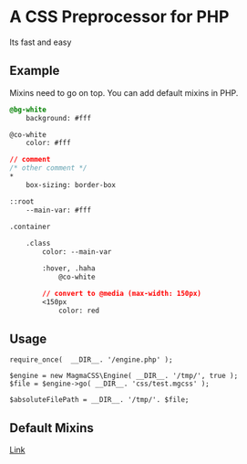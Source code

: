 # A CSS Preprocessor for PHP
Its fast and easy

## Example

Mixins need to go on top.
You can add default mixins in PHP.

```css
@bg-white
	background: #fff

@co-white
	color: #fff

// comment
/* other comment */
*
	box-sizing: border-box

::root
	--main-var: #fff

.container
	
	.class
		color: --main-var

		:hover, .haha
			@co-white

		// convert to @media (max-width: 150px)
		<150px
			color: red
```

## Usage
```
require_once(  __DIR__. '/engine.php' );

$engine = new MagmaCSS\Engine( __DIR__. '/tmp/', true );
$file = $engine->go( __DIR__. 'css/test.mgcss' );

$absoluteFilePath = __DIR__. '/tmp/'. $file;
```

## Default Mixins
[Link](default-mixins.md)

